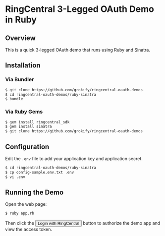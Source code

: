 RingCentral 3-Legged OAuth Demo in Ruby
=======================================

## Overview

This is a quick 3-legged OAuth demo that runs using Ruby and Sinatra.

## Installation

### Via Bundler

```bash
$ git clone https://github.com/grokify/ringcentral-oauth-demos
$ cd ringcentral-oauth-demos/ruby-sinatra
$ bundle
```

### Via Ruby Gems

```bash
$ gem install ringcentral_sdk
$ gem install sinatra
$ git clone https://github.com/grokify/ringcentral-oauth-demos
```

## Configuration

Edit the `.env` file to add your application key and application secret.

```bash
$ cd ringcentral-oauth-demos/ruby-sinatra
$ cp config-sample.env.txt .env
$ vi .env
```

## Running the Demo

Open the web page:

```bash
$ ruby app.rb
```

Then click the <input type="button" value="Login with RingCentral"> button to authorize the demo app and view the access token.